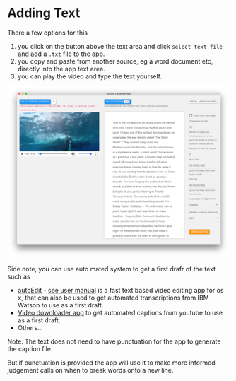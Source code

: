 # Adding Text

There a few options for this

1. you click on the button above the text area and click `select text file` and add a `.txt` file to the app.
2. you copy and paste from another source, eg a word document etc, directly into the app text area.
3. you can play the video and type the text yourself.

![video+text](../.gitbook/assets/video+text+.png)

Side note, you can use auto mated system to get a first drafr of the text such as

* [autoEdit](http://www.autoedit.io/) - [see user manual](https://pietropassarelli.gitbooks.io/autoedit2-user-manual/content/transcribing.html) is a fast text based video editing app for os x, that can also be used to get automated transcriptions from IBM Watson to use as a first draft.
* [Video downloader app](https://github.com/pietrop/electron-video-downloader/releases) to get automated captions from youtube to use as a first draft.
* Others...

Note: The text does not need to have punctuation for the app to generate the caption file.

But if punctuation is provided the app will use it to make more informed judgement calls on when to break words onto a new line.

